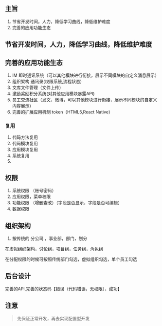 ## 主旨

1. 节省开发时间，人力，降低学习曲线，降低维护难度
2. 完善的应用功能生态


## 节省开发时间，人力，降低学习曲线，降低维护难度


## 完善的应用功能生态

1. IM 即时通讯系统（可以其他模块进行衔接，展示不同模块的自定义消息展示）
2. 组织架构 通讯录(权限系统,流程状态)
3. 文库文件管理（文件上传）
4. 激励奖励积分系统(对其他应用模块暴露API)
5. 员工交流社区（发文，微博，可以其他模块进行衔接，展示不同模块的自定义内容展示）
6. 完善的扩展应用机制 token（HTML5,React Native）




### 复用

1. 代码方法复用
2. 代码模块复用
3. 应用模块复用 
4. 系统复用
5. 

## 权限
1. 系统权限 （账号密码）
2. 应用权限，菜单权限 
3. 功能权限 （增删查改）（字段是否显示，字段是否可编辑）
4. 数据权限


## 组织架构

1. 按传统的 分公司 ，事业部，部门，划分

在虚拟组织架构，讨论组，项目组，任务组，角色组

在分配权限的时候可按照传统部门勾选，虚拟组织勾选，单个员工勾选

## 后台设计

完善的API,完善的状态码【错误（代码错误，无权限），成功】

## 注意

> 先保证正常开发，再去实现配置型开发